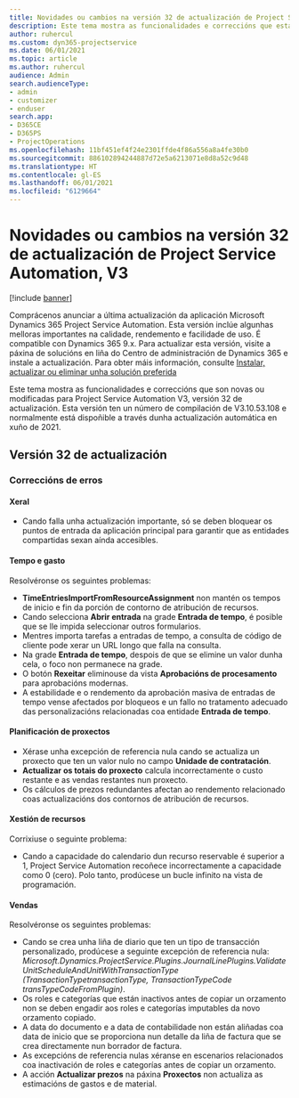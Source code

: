 ```yaml
---
title: Novidades ou cambios na versión 32 de actualización de Project Service Automation, V3
description: Este tema mostra as funcionalidades e correccións que están dispoñibles la versión 32 de actualización de Project Service Automation, V3.
author: ruhercul
ms.custom: dyn365-projectservice
ms.date: 06/01/2021
ms.topic: article
ms.author: ruhercul
audience: Admin
search.audienceType:
- admin
- customizer
- enduser
search.app:
- D365CE
- D365PS
- ProjectOperations
ms.openlocfilehash: 11bf451ef4f24e2301ffde4f86a556a8a4fe30b0
ms.sourcegitcommit: 886102894244887d72e5a6213071e8d8a52c9d48
ms.translationtype: HT
ms.contentlocale: gl-ES
ms.lasthandoff: 06/01/2021
ms.locfileid: "6129664"
---
```

# <a name="whats-new-or-changed-in-project-service-automation-update-release-32-v3"></a>Novidades ou cambios na versión 32 de actualización de Project Service Automation, V3

[!include [banner](../includes/psa-now-project-operations.md)]

Comprácenos anunciar a última actualización da aplicación Microsoft Dynamics 365 Project Service Automation. Esta versión inclúe algunhas melloras importantes na calidade, rendemento e facilidade de uso. É compatible con Dynamics 365 9.x. Para actualizar esta versión, visite a páxina de solucións en liña do Centro de administración de Dynamics 365 e instale a actualización. Para obter máis información, consulte [Instalar, actualizar ou eliminar unha solución preferida](/power-platform/admin/install-remove-preferred-solution)

Este tema mostra as funcionalidades e correccións que son novas ou modificadas para Project Service Automation V3, versión 32 de actualización. Esta versión ten un número de compilación de V3.10.53.108 e normalmente está dispoñible a través dunha actualización automática en xuño de 2021.

## <a name="update-release-32"></a>Versión 32 de actualización

### <a name="bug-fixes"></a>Correccións de erros

#### <a name="general"></a>Xeral

- Cando falla unha actualización importante, só se deben bloquear os puntos de entrada da aplicación principal para garantir que as entidades compartidas sexan aínda accesibles.

#### <a name="time-and-expense"></a>Tempo e gasto

Resolvéronse os seguintes problemas:

- **TimeEntriesImportFromResourceAssignment** non mantén os tempos de inicio e fin da porción de contorno de atribución de recursos.
- Cando selecciona **Abrir entrada** na grade **Entrada de tempo**, é posible que se lle impida seleccionar outros formularios.
- Mentres importa tarefas a entradas de tempo, a consulta de código de cliente pode xerar un URL longo que falla na consulta.
- Na grade **Entrada de tempo**, despois de que se elimine un valor dunha cela, o foco non permanece na grade.
- O botón **Rexeitar** eliminouse da vista **Aprobacións de procesamento** para aprobacións modernas.
- A estabilidade e o rendemento da aprobación masiva de entradas de tempo vense afectados por bloqueos e un fallo no tratamento adecuado das personalizacións relacionadas coa entidade **Entrada de tempo**.

#### <a name="project-planning"></a>Planificación de proxectos

- Xérase unha excepción de referencia nula cando se actualiza un proxecto que ten un valor nulo no campo **Unidade de contratación**.
- **Actualizar os totais do proxecto** calcula incorrectamente o custo restante e as vendas restantes nun proxecto.
- Os cálculos de prezos redundantes afectan ao rendemento relacionado coas actualizacións dos contornos de atribución de recursos.

#### <a name="resource-management"></a>Xestión de recursos

Corrixiuse o seguinte problema:

- Cando a capacidade do calendario dun recurso reservable é superior a 1, Project Service Automation recoñece incorrectamente a capacidade como 0 (cero). Polo tanto, prodúcese un bucle infinito na vista de programación.

#### <a name="sales"></a>Vendas

Resolvéronse os seguintes problemas:

- Cando se crea unha liña de diario que ten un tipo de transacción personalizado, prodúcese a seguinte excepción de referencia nula: *Microsoft.Dynamics.ProjectService.Plugins.JournalLinePlugins.ValidateUnitScheduleAndUnitWithTransactionType (TransactionTypetransactionType, TransactionTypeCode transTypeCodeFromPlugin)*.
- Os roles e categorías que están inactivos antes de copiar un orzamento non se deben engadir aos roles e categorías imputables da novo orzamento copiado.
- A data do documento e a data de contabilidade non están aliñadas coa data de inicio que se proporciona nun detalle da liña de factura que se crea directamente nun borrador de factura.
- As excepcións de referencia nulas xéranse en escenarios relacionados coa inactivación de roles e categorías antes de copiar un orzamento.
- A acción **Actualizar prezos** na páxina **Proxectos** non actualiza as estimacións de gastos e de material.
